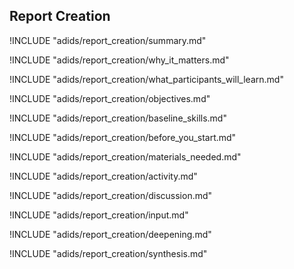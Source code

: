 
##  Report Creation

<!-- ![](content/images/report_creation.png "") -->

!INCLUDE "adids/report_creation/summary.md"

<!-- Why The Topic Matters -->

!INCLUDE "adids/report_creation/why_it_matters.md"

<!--  What Participants Will Learn -->

!INCLUDE "adids/report_creation/what_participants_will_learn.md"

<!-- Objectives {.sidebar} -->

!INCLUDE "adids/report_creation/objectives.md"

<!-- Baseline Skills -->

!INCLUDE "adids/report_creation/baseline_skills.md"

<!-- Before you Start -->

!INCLUDE "adids/report_creation/before_you_start.md"

<!-- Materials Needed [stub] -->

!INCLUDE "adids/report_creation/materials_needed.md"

<!--Activity [stub] {.activity} -->

!INCLUDE "adids/report_creation/activity.md"

<!--Discussion [stub] -->

!INCLUDE "adids/report_creation/discussion.md"

<!-- Input -->

!INCLUDE "adids/report_creation/input.md"

<!-- Deepening -->

!INCLUDE "adids/report_creation/deepening.md"

<!--Synthesis [stub] {.synthesis} -->

!INCLUDE "adids/report_creation/synthesis.md"
